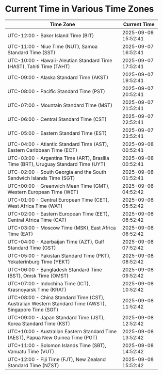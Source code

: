 # Current Time in Various Time Zones

| Time Zone | Current Time |
|-----------|--------------|
| UTC-12:00 - Baker Island Time (BIT) | 2025-09-08 15:52:41 |
| UTC-11:00 - Niue Time (NUT), Samoa Standard Time (SST) | 2025-09-07 16:52:41 |
| UTC-10:00 - Hawaii-Aleutian Standard Time (HAST), Tahiti Time (TAHT) | 2025-09-07 17:52:41 |
| UTC-09:00 - Alaska Standard Time (AKST) | 2025-09-07 19:52:41 |
| UTC-08:00 - Pacific Standard Time (PST) | 2025-09-07 20:52:41 |
| UTC-07:00 - Mountain Standard Time (MST) | 2025-09-07 21:52:41 |
| UTC-06:00 - Central Standard Time (CST) | 2025-09-07 22:52:41 |
| UTC-05:00 - Eastern Standard Time (EST) | 2025-09-07 23:52:41 |
| UTC-04:00 - Atlantic Standard Time (AST), Eastern Caribbean Time (ECT) | 2025-09-08 00:52:41 |
| UTC-03:00 - Argentina Time (ART), Brasília Time (BRT), Uruguay Standard Time (UYT) | 2025-09-08 00:52:41 |
| UTC-02:00 - South Georgia and the South Sandwich Islands Time (SGT) | 2025-09-08 01:52:41 |
| UTC±00:00 - Greenwich Mean Time (GMT), Western European Time (WET) | 2025-09-08 04:52:42 |
| UTC+01:00 - Central European Time (CET), West Africa Time (WAT) | 2025-09-08 05:52:42 |
| UTC+02:00 - Eastern European Time (EET), Central Africa Time (CAT) | 2025-09-08 06:52:42 |
| UTC+03:00 - Moscow Time (MSK), East Africa Time (EAT) | 2025-09-08 06:52:42 |
| UTC+04:00 - Azerbaijan Time (AZT), Gulf Standard Time (GST) | 2025-09-08 07:52:42 |
| UTC+05:00 - Pakistan Standard Time (PKT), Yekaterinburg Time (YEKT) | 2025-09-08 08:52:42 |
| UTC+06:00 - Bangladesh Standard Time (BST), Omsk Time (OMST) | 2025-09-08 09:52:42 |
| UTC+07:00 - Indochina Time (ICT), Krasnoyarsk Time (KRAT) | 2025-09-08 10:52:42 |
| UTC+08:00 - China Standard Time (CST), Australian Western Standard Time (AWST), Singapore Time (SGT) | 2025-09-08 11:52:42 |
| UTC+09:00 - Japan Standard Time (JST), Korea Standard Time (KST) | 2025-09-08 12:52:42 |
| UTC+10:00 - Australian Eastern Standard Time (AEST), Papua New Guinea Time (PGT) | 2025-09-08 13:52:42 |
| UTC+11:00 - Solomon Islands Time (SBT), Vanuatu Time (VUT) | 2025-09-08 14:52:42 |
| UTC+12:00 - Fiji Time (FJT), New Zealand Standard Time (NZST) | 2025-09-08 15:52:42 |

